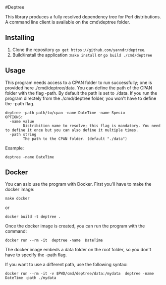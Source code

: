 #Deptree 

This library produces a fully resolved dependency tree for Perl distributions. 
A command line client is available on the cmd\deptree folder.

## Installing

1. Clone the repository `go get https://github.com/yanndr/deptree`.
2. Build/install the application :`make install` or `go build ./cmd/deptree`

## Usage

This program needs access to a CPAN folder to run successfully; one is provided here ./cmd/deptree/data. 
You can define the path of the CPAN folder with the flag -path. By default the path is set to ./data. If you run the program directely from the ./cmd/deptree folder, you won't have to define the -path flag.

```
deptree -path path/to/cpan -name DateTime -name Specio
OPTIONS:
  -name value
        Distribition name to resolve; this flag is mandatory. You need to define it once but you can also define it multiple times.
  -path string
        The path to the CPAN folder. (default "./data")
```

Example:
```
deptree -name DateTime
```



## Docker
You can aslo use the program with Docker. 
First you'll have to make the docker image:
```
make docker
```
or 
```
docker build -t deptree .
```
Once the docker image is created, you can run the program with the command:
```
docker run --rm -it  deptree -name  DateTime 
```
The docker image embeds a data folder on the root folder, so you don't have to specify the -path flag.

If you want to use a different path, use the following syntax:
```
docker run --rm -it -v $PWD/cmd/deptree/data:/mydata  deptree -name  DateTime -path ./mydata
```
